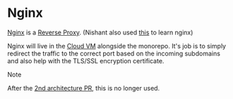 # Nginx

[Nginx](https://nginx.org) is a [Reverse Proxy](../concepts/reverse-proxy.md). (Nishant also used [this](https://chatgpt.com) to learn nginx)

Nginx will live in the [Cloud VM](../concepts/cloud-vm) alongside the monorepo. It's job is to simply redirect the traffic to the correct port based on the incoming subdomains and also help with the TLS/SSL encryption certificate.

> [!note]
> After the [2nd architecture PR](../getting-started/project-timeline.md), this is no longer used.